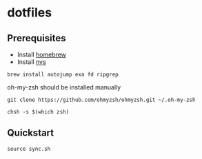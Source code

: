 # dotfiles

## Prerequisites

- Install [homebrew](https://brew.sh)
- Install [nvs](https://github.com/jasongin/nvs)

```
brew install autojump exa fd ripgrep
```

oh-my-zsh should be installed manually

```
git clone https://github.com/ohmyzsh/ohmyzsh.git ~/.oh-my-zsh

chsh -s $(which zsh)
```

## Quickstart

```
source sync.sh
```
